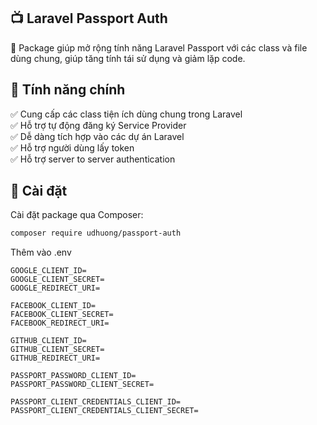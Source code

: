 ## **📺 Laravel Passport Auth**

🚀 Package giúp mở rộng tính năng Laravel Passport với các class và file dùng chung, giúp tăng tính tái sử dụng và giảm lặp code.

## **📌 Tính năng chính**

✅ Cung cấp các class tiện ích dùng chung trong Laravel  
✅ Hỗ trợ tự động đăng ký Service Provider  
✅ Dễ dàng tích hợp vào các dự án Laravel  
✅ Hỗ trợ người dùng lấy token  
✅ Hỗ trợ server to server authentication

## **👥 Cài đặt**
Cài đặt package qua Composer:
```bash
composer require udhuong/passport-auth
```

Thêm vào .env
```.dotenv
GOOGLE_CLIENT_ID=
GOOGLE_CLIENT_SECRET=
GOOGLE_REDIRECT_URI=

FACEBOOK_CLIENT_ID=
FACEBOOK_CLIENT_SECRET=
FACEBOOK_REDIRECT_URI=

GITHUB_CLIENT_ID=
GITHUB_CLIENT_SECRET=
GITHUB_REDIRECT_URI=

PASSPORT_PASSWORD_CLIENT_ID=
PASSPORT_PASSWORD_CLIENT_SECRET=

PASSPORT_CLIENT_CREDENTIALS_CLIENT_ID=
PASSPORT_CLIENT_CREDENTIALS_CLIENT_SECRET=
```
